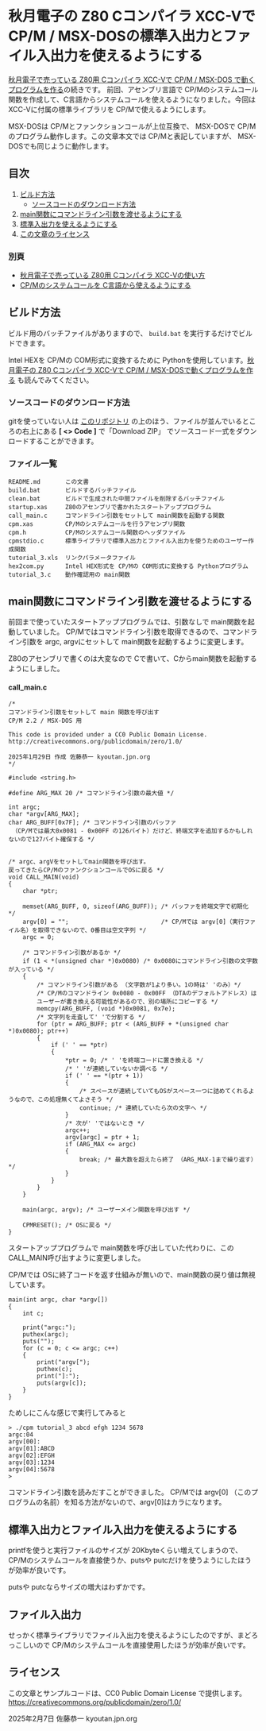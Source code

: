 # 秋月電子の Z80 Cコンパイラ XCC-Vで CP/M / MSX-DOSの標準入出力とファイル入出力を使えるようにする
[秋月電子で売っている Z80用 Cコンパイラ XCC-Vで CP/M / MSX-DOS で動くプログラムを作る](https://github.com/KyoichiSato/akizuki-Z80-C-tutorial2)の続きです。
前回、アセンブリ言語で CP/Mのシステムコール関数を作成して、C言語からシステムコールを使えるようになりました。今回は XCC-Vに付属の標準ライブラリを CP/Mで使えるようにします。

MSX-DOSは CP/Mとファンクションコールが上位互換で、
MSX-DOSで CP/Mのプログラム動作します。この文章本文では CP/Mと表記していますが、
MSX-DOSでも同じように動作します。

## 目次
1. [ビルド方法](#ビルド方法)
    * [ソースコードのダウンロード方法](#ソースコードのダウンロード方法)
1. [main関数にコマンドライン引数を渡せるようにする](#main関数にコマンドライン引数を渡せるようにする)
1. [標準入出力を使えるようにする](#標準入出力を使えるようにする)
1. [この文章のライセンス](#ライセンス)

### 別頁
* [秋月電子で売っている Z80用 Cコンパイラ XCC-Vの使い方](https://github.com/KyoichiSato/akizuki-Z80-C-tutorial1)
* [CP/Mのシステムコールを C言語から使えるようにする](https://github.com/KyoichiSato/akizuki-Z80-C-tutorial2)

## ビルド方法
ビルド用のバッチファイルがありますので、
`build.bat` を実行するだけでビルドできます。

Intel HEXを CP/Mの COM形式に変換するために Pythonを使用しています。[秋月電子の Z80 Cコンパイラ XCC-Vで CP/M / MSX-DOSで動くプログラムを作る](https://github.com/KyoichiSato/akizuki-Z80-C-tutorial2?tab=readme-ov-file#Intel-HEX%E5%BD%A2%E5%BC%8F%E3%82%92-COM%E5%BD%A2%E5%BC%8F%E3%81%AB%E5%A4%89%E6%8F%9B)
も読んでみてください。

### ソースコードのダウンロード方法
gitを使っていない人は
[このリポジトリ](https://github.com/KyoichiSato/akizuki-Z80-C-tutorial3)
の上のほう、ファイルが並んでいるところの右上にある **[ <> Code ]** で「Download ZIP」
でソースコード一式をダウンロードすることができます。

### ファイル一覧
```
README.md       この文書
build.bat       ビルドするバッチファイル
clean.bat       ビルドで生成された中間ファイルを削除するバッチファイル
startup.xas     Z80のアセンブリで書かれたスタートアッププログラム
call_main.c     コマンドライン引数をセットして main関数を起動する関数
cpm.xas         CP/Mのシステムコールを行うアセンブリ関数
cpm.h           CP/Mのシステムコール関数のヘッダファイル
cpmstdio.c      標準ライブラリで標準入出力とファイル入出力を使うためのユーザー作成関数
tutorial_3.xls  リンクパラメータファイル
hex2com.py      Intel HEX形式を CP/Mの COM形式に変換する Pythonプログラム
tutorial_3.c    動作確認用の main関数
```

## main関数にコマンドライン引数を渡せるようにする
前回まで使っていたスタートアッププログラムでは、引数なしで main関数を起動していました。
CP/Mではコマンドライン引数を取得できるので、コマンドライン引数を argc, argvにセットして main関数を起動するように変更します。

Z80のアセンブリで書くのは大変なので Cで書いて、Cからmain関数を起動するようにしました。

#### call_main.c
```
/*
コマンドライン引数をセットして main 関数を呼び出す
CP/M 2.2 / MSX-DOS 用

This code is provided under a CC0 Public Domain License.
http://creativecommons.org/publicdomain/zero/1.0/

2025年1月29日 作成 佐藤恭一 kyoutan.jpn.org
*/

#include <string.h>

#define ARG_MAX 20 /* コマンドライン引数の最大値 */

int argc;
char *argv[ARG_MAX];
char ARG_BUFF[0x7F]; /* コマンドライン引数のバッファ
 （CP/Mでは最大0x0081 - 0x00FF の126バイト）だけど、終端文字を追加するかもしれないので127バイト確保する */

 
/* argc、argVをセットしてmain関数を呼び出す。
戻ってきたらCP/MのファンクションコールでOSに戻る */
void CALL_MAIN(void)
{
    char *ptr;

    memset(ARG_BUFF, 0, sizeof(ARG_BUFF)); /* バッファを終端文字で初期化 */
    argv[0] = "";                          /* CP/Mでは argv[0]（実行ファイル名）を取得できないので、0番目は空文字列 */
    argc = 0;

    /* コマンドライン引数があるか */
    if (1 < *(unsigned char *)0x0080) /* 0x0080にコマンドライン引数の文字数が入っている */
    {
        /* コマンドライン引数がある （文字数が1より多い。1の時は' 'のみ）*/
        /* CP/Mのコマンドライン 0x0080 - 0x00FF （DTAのデフォルトアドレス）は
        ユーザーが書き換える可能性があるので、別の場所にコピーする */
        memcpy(ARG_BUFF, (void *)0x0081, 0x7e);
        /* 文字列を走査して' 'で分割する */
        for (ptr = ARG_BUFF; ptr < (ARG_BUFF + *(unsigned char *)0x0080); ptr++)
        {
            if (' ' == *ptr)
            {
                *ptr = 0; /* ' 'を終端コードに置き換える */
                /* ' 'が連続していないか調べる */
                if (' ' == *(ptr + 1))
                {
                    /* スペースが連続していてもOSがスペース一つに詰めてくれるようなので、この処理無くてよさそう */
                    continue; /* 連続していたら次の文字へ */
                }
                /* 次が' 'ではないとき */
                argc++;
                argv[argc] = ptr + 1;
                if (ARG_MAX <= argc)
                {
                    break; /* 最大数を超えたら終了 （ARG_MAX-1まで繰り返す）*/
                }
            }
        }
    }

    main(argc, argv); /* ユーザーメイン関数を呼び出す */

    CPMRESET(); /* OSに戻る */
}
```
スタートアッププログラムで main関数を呼び出していた代わりに、この CALL_MAIN呼び出すように変更しました。

CP/Mでは OSに終了コードを返す仕組みが無いので、main関数の戻り値は無視しています。

```
main(int argc, char *argv[])
{
    int c;

    print("argc:");
    puthex(argc);
    puts("");
    for (c = 0; c <= argc; c++)
    {
        print("argv[");
        puthex(c);
        print("]:");
        puts(argv[c]);
    }
}
```
ためしにこんな感じで実行してみると

```
> ./cpm tutorial_3 abcd efgh 1234 5678
argc:04
argv[00]:
argv[01]:ABCD
argv[02]:EFGH
argv[03]:1234
argv[04]:5678
> 
```
コマンドライン引数を読みだすことができました。
CP/Mでは argv[0]  （このプログラムの名前）を知る方法がないので、argv[0]はカラになります。


## 標準入出力とファイル入出力を使えるようにする


printfを使うと実行ファイルのサイズが 20Kbyteくらい増えてしまうので、
CP/Mのシステムコールを直接使うか、putsや putcだけを使うようにしたほうが効率が良いです。

putsや putcならサイズの増大はわずかです。

## ファイル入出力
せっかく標準ライブラリでファイル入出力を使えるようにしたのですが、まどろっこしいので CP/Mのシステムコールを直接使用したほうが効率が良いです。

## ライセンス
この文章とサンプルコードは、CC0 Public Domain License で提供します。 https://creativecommons.org/publicdomain/zero/1.0/

2025年2月7日 佐藤恭一 kyoutan.jpn.org